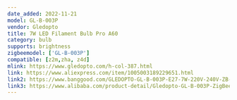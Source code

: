 ```yaml
---
date_added: 2022-11-21
model: GL-B-003P
vendor: Gledopto
title: 7W LED Filament Bulb Pro A60 
category: bulb
supports: brightness
zigbeemodel: ['GL-B-003P']
compatible: [z2m,zha, z4d]
mlink: https://www.gledopto.com/h-col-387.html
link: https://www.aliexpress.com/item/1005003189229651.html
link2: https://www.banggood.com/GLEDOPTO-GL-B-003P-E27-7W-220V-240V-ZB-3_0-LED-Old-fashioned-Bulb-G95-LED-A60-Dimmable-Decorative-Filament-Lamp-Works-with-Alexa-Homekit-p-1921128.html
link3: https://www.alibaba.com/product-detail/Gledopto-GL-B-003P-ZigBee-CCT_1600310619831.html
---
```

